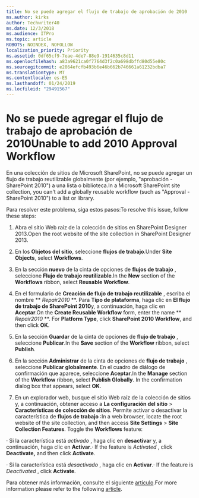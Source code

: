 ```yaml
---
title: No se puede agregar el flujo de trabajo de aprobación de 2010
ms.author: kirks
author: Techwriter40
ms.date: 12/3/2018
ms.audience: ITPro
ms.topic: article
ROBOTS: NOINDEX, NOFOLLOW
localization_priority: Priority
ms.assetid: 0df65cf9-7eae-4de7-88e9-1914635c8d11
ms.openlocfilehash: a83a9621ca0f7764d3f2c0a698dbffd80d55e80c
ms.sourcegitcommit: e2864efcfb493b6e46b662b746661a61232bdba7
ms.translationtype: MT
ms.contentlocale: es-ES
ms.lasthandoff: 01/24/2019
ms.locfileid: "29491567"
---
```

# <a name="unable-to-add-2010-approval-workflow"></a><span data-ttu-id="bd421-102">No se puede agregar el flujo de trabajo de aprobación de 2010</span><span class="sxs-lookup"><span data-stu-id="bd421-102">Unable to add 2010 Approval Workflow</span></span>

<span data-ttu-id="bd421-103">En una colección de sitios de Microsoft SharePoint, no se puede agregar un flujo de trabajo reutilizable globalmente (por ejemplo, "aprobación - SharePoint 2010") a una lista o biblioteca.</span><span class="sxs-lookup"><span data-stu-id="bd421-103">In a Microsoft SharePoint site collection, you can't add a globally reusable workflow (such as "Approval - SharePoint 2010") to a list or library.</span></span>
  
<span data-ttu-id="bd421-104">Para resolver este problema, siga estos pasos:</span><span class="sxs-lookup"><span data-stu-id="bd421-104">To resolve this issue, follow these steps:</span></span> 
  
1. <span data-ttu-id="bd421-105">Abra el sitio Web raíz de la colección de sitios en SharePoint Designer 2013.</span><span class="sxs-lookup"><span data-stu-id="bd421-105">Open the root website of the site collection in SharePoint Designer 2013.</span></span>
  
2. <span data-ttu-id="bd421-106">En los **Objetos del sitio**, seleccione **flujos de trabajo**.</span><span class="sxs-lookup"><span data-stu-id="bd421-106">Under **Site Objects**, select **Workflows**.</span></span> 
  
3. <span data-ttu-id="bd421-107">En la sección **nuevo** de la cinta de opciones de **flujos de trabajo** , seleccione **Flujo de trabajo reutilizable**.</span><span class="sxs-lookup"><span data-stu-id="bd421-107">In the **New** section of the **Workflows** ribbon, select **Reusable Workflow**.</span></span> 
  
4. <span data-ttu-id="bd421-p101">En el formulario de **Creación de flujo de trabajo reutilizable** , escriba el nombre \*\* *Repair2010* \*\*. Para **Tipo de plataforma**, haga clic en **El flujo de trabajo de SharePoint 2010**y, a continuación, haga clic en **Aceptar**.</span><span class="sxs-lookup"><span data-stu-id="bd421-p101">On the **Create Reusable Workflow** form, enter the name \*\* *Repair2010* \*\*. For **Platform Type**, click **SharePoint 2010 Workflow**, and then click **OK**.</span></span> 
  
1. <span data-ttu-id="bd421-110">En la sección **Guardar** de la cinta de opciones de **flujo de trabajo** , seleccione **Publicar**.</span><span class="sxs-lookup"><span data-stu-id="bd421-110">In the **Save** section of the **Workflow** ribbon, select **Publish**.</span></span> 
  
2. <span data-ttu-id="bd421-p102">En la sección **Administrar** de la cinta de opciones de **flujo de trabajo** , seleccione **Publicar globalmente**. En el cuadro de diálogo de confirmación que aparece, seleccione **Aceptar**.</span><span class="sxs-lookup"><span data-stu-id="bd421-p102">In the **Manage** section of the **Workflow** ribbon, select **Publish Globally**. In the confirmation dialog box that appears, select **OK**.</span></span> 
  
3. <span data-ttu-id="bd421-p103">En un explorador web, busque el sitio Web raíz de la colección de sitios y, a continuación, obtener acceso a **La configuración del sitio** \> **Características de colección de sitios**. Permite activar o desactivar la característica de **flujos de trabajo** :</span><span class="sxs-lookup"><span data-stu-id="bd421-p103">In a web browser, locate the root website of the site collection, and then access **Site Settings** \> **Site Collection Features**. Toggle the **Workflows** feature:</span></span> 
  
<span data-ttu-id="bd421-115">· Si la característica está *activado* , haga clic en **desactivar** y, a continuación, haga clic en **Activar**.</span><span class="sxs-lookup"><span data-stu-id="bd421-115">· If the feature is  *Activated*  , click **Deactivate,** and then click **Activate**.</span></span> 
  
<span data-ttu-id="bd421-116">· Si la característica está *desactivado* , haga clic en **Activar**.</span><span class="sxs-lookup"><span data-stu-id="bd421-116">· If the feature is  *Deactivated*  , click **Activate**.</span></span> 
  
<span data-ttu-id="bd421-117">Para obtener más información, consulte el siguiente [artículo](https://go.microsoft.com/fwlink/?linkid=2047770&amp;clcid=0x409).</span><span class="sxs-lookup"><span data-stu-id="bd421-117">For more information please refer to the following [article](https://go.microsoft.com/fwlink/?linkid=2047770&amp;clcid=0x409).</span></span>
  

